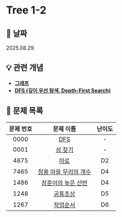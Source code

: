 # Tree 1-2

## 📆 날짜
2025.08.29.

## 💡 관련 개념

* [**그래프**](https://github.com/ajjoona-git/TIL/blob/master/data-structure/graph.md)
* [**DFS (깊이 우선 탐색, Depth-First Search)**](https://github.com/ajjoona-git/TIL/blob/master/algorithm/dfs.md)


## 📌 문제 목록

| 문제 번호 | 문제 이름 | 난이도 | 
| :---: | :---: | :---: |
| 0000 | [DFS](./0000/) | - |
| 0001 | [섬 찾기](./0001/) | - |
| 4875 | [미로](./4875/) | D2 |
| 7465 | [창용 마을 무리의 개수](./7465/) | D4 |
| 1486 | [장훈이의 높은 선반](./1486/) | D4 |
| 1248 | [공통조상](./1248/) | D5 |
| 1267 | [작업순서](./1267/) | D6 |